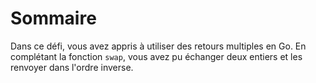 # Sommaire

Dans ce défi, vous avez appris à utiliser des retours multiples en Go. En complétant la fonction `swap`, vous avez pu échanger deux entiers et les renvoyer dans l'ordre inverse.
